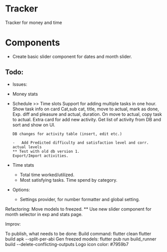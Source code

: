 # Tracker
Tracker for money and time


# Components
- Create basic slider component for dates and month slider.

## Todo:
-   Issues:
-   Money stats
-   Schedule >> Time slots
        Support for adding multiple tasks in one hour.
        Show task info on card
            Cat,sub cat, title, move to actual, mark as done, Exp. diff and pleasure and actual, duration.
        On move to actual, copy task to actual.
        Extra card for add new activity.
        Get list of activity from DB and sort and show on UI.

        DB changes for activity table (insert, edit etc.)

        -   Add Predicted difficulty and satisfaction level and corr. actual levels
        ** Test with old db version 1.
        Export/Import activities.

-   Time stats
    -   Total time worked/utilized.
    -   Most satisfying tasks.
        Time spend by category.
-   Options:
    -   Settings provider, for number formatter and global setting.

Refactoring:
    Move models to freezed.
    ** Use new slider component for month selector in exp and stats page.

Improv:

To publish, what needs to be done:
    Build command:
        flutter clean
        flutter build apk --split-per-abi
    Gen freezed models: flutter pub run build_runner build --delete-conflicting-outputs
Logo icon color: #7959b7
